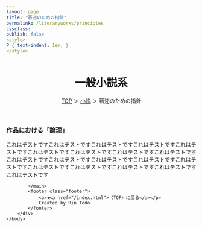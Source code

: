 ```yaml
---
layout: page
title: "著述のための指針"
permalink: /literaryworks/principles
cssclass:
publish: false
<style>
P { text-indent: 1em; }
</style>
---
```




<html lang="ja">
   <head>

   </head>
    <body>
        <div class="wrap">
            <header>
                <h1>一般小説系</h1>
                <span><a href="/index.html">TOP</a> ＞ <a href="/literaryworks.html">小説</a> ＞ 著述のための指針</span>
            </header>
            <main>
            <h3>作品における「論理」</h3>
            <p>これはテストですこれはテストですこれはテストですこれはテストですこれはテストですこれはテストですこれはテストですこれはテストですこれはテストですこれはテストですこれはテストですこれはテストですこれはテストですこれはテストですこれはテストですこれはテストですこれはテストですこれはテストですこれはテストです</p>
            
            </main>
            <footer class="footer">
                <p>◀<a href="/index.html">〈TOP〉に戻る</a></p>
                Created by Rin Todo
            </footer>
        </div>
    </body>
</html>
